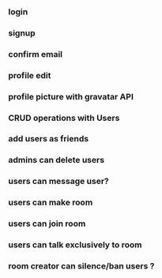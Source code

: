 ### login
### signup
### confirm email
### profile edit
### profile picture with gravatar API
### CRUD operations with Users
### add users as friends
### admins can delete users
### users can message user?
### users can make room
### users can join room
### users can talk exclusively to room
### room creator can silence/ban users ?
